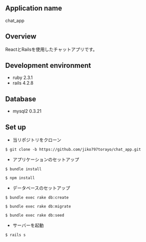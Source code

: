 ## Application name
chat_app

## Overview
ReactとRailsを使用したチャットアプリです。

## Development environment
* ruby  2.3.1
* rails 4.2.8

## Database
* mysql2 0.3.21

## Set up
* 当リポジトリをクローン

```
$ git clone -b https://github.com/jiko797torayo/chat_app.git
```

* アプリケーションのセットアップ

```
$ bundle install
```


```
$ npm install
```

* データベースのセットアップ

```
$ bundle exec rake db:create
```

```
$ bundle exec rake db:migrate
```

```
$ bundle exec rake db:seed
```

* サーバーを起動

```
$ rails s
```
